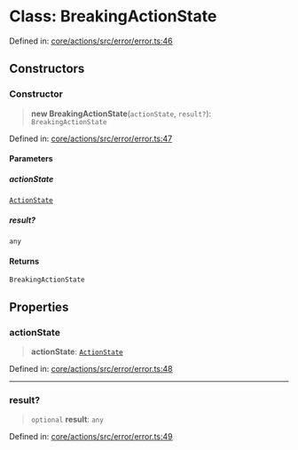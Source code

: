 # Class: BreakingActionState

Defined in: [core/actions/src/error/error.ts:46](https://github.com/LaWebcapsule/orbits/blob/926d7670e86e6f73526a4a346bafd3821a9bbf94/core/actions/src/error/error.ts#L46)

## Constructors

### Constructor

> **new BreakingActionState**(`actionState`, `result?`): `BreakingActionState`

Defined in: [core/actions/src/error/error.ts:47](https://github.com/LaWebcapsule/orbits/blob/926d7670e86e6f73526a4a346bafd3821a9bbf94/core/actions/src/error/error.ts#L47)

#### Parameters

##### actionState

[`ActionState`](../enumerations/ActionState.md)

##### result?

`any`

#### Returns

`BreakingActionState`

## Properties

### actionState

> **actionState**: [`ActionState`](../enumerations/ActionState.md)

Defined in: [core/actions/src/error/error.ts:48](https://github.com/LaWebcapsule/orbits/blob/926d7670e86e6f73526a4a346bafd3821a9bbf94/core/actions/src/error/error.ts#L48)

***

### result?

> `optional` **result**: `any`

Defined in: [core/actions/src/error/error.ts:49](https://github.com/LaWebcapsule/orbits/blob/926d7670e86e6f73526a4a346bafd3821a9bbf94/core/actions/src/error/error.ts#L49)
